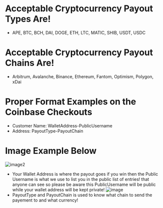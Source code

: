 # Acceptable Cryptocurrency Payout Types Are!
- APE, BTC, BCH, DAI, DOGE, ETH, LTC, MATIC, SHIB, USDT, USDC

# Acceptable Cryptocurrency Payout Chains Are!
- Arbitrum, Avalanche, Binance, Ethereum, Fantom, Optimism, Polygon, xDai
# Proper Format Examples on the Coinbase Checkouts
- Customer Name: WalletAddress-PublicUsername
- Address: PayoutType-PayoutChain
# Image Example Below 
![image2](https://user-images.githubusercontent.com/8825800/205462406-dc8eba09-dbe3-449b-80e9-37ae0dcfb494.png)
- Your Wallet Address is where the payout goes if you win then the Public Username is what we use to list you in the public list of entries! that anyone can see so please be aware this PublicUsername will be public while your wallet address will be kept private!
![image](https://user-images.githubusercontent.com/8825800/205462405-c7bd1b2c-1aec-4d58-aaa6-85247993b012.png)
- PayoutType and PayoutChain is used to know what chain to send the payement to and what currency!
